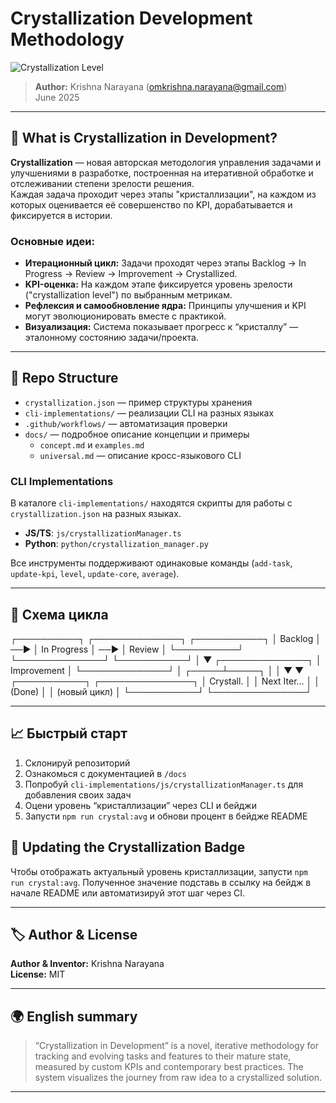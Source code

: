 # Crystallization Development Methodology

![Crystallization Level](https://img.shields.io/badge/crystallization-94%25-brightgreen?style=for-the-badge)

> **Author:** Krishna Narayana (omkrishna.narayana@gmail.com)  
> June 2025

---

## 🚀 What is Crystallization in Development?

**Crystallization** — новая авторская методология управления задачами и улучшениями в разработке, построенная на итеративной обработке и отслеживании степени зрелости решения.  
Каждая задача проходит через этапы "кристаллизации", на каждом из которых оценивается её совершенство по KPI, дорабатывается и фиксируется в истории.

### Основные идеи:
- **Итерационный цикл:** Задачи проходят через этапы Backlog → In Progress → Review → Improvement → Crystallized.
- **KPI-оценка:** На каждом этапе фиксируется уровень зрелости ("crystallization level") по выбранным метрикам.
- **Рефлексия и самообновление ядра:** Принципы улучшения и KPI могут эволюционировать вместе с практикой.
- **Визуализация:** Система показывает прогресс к “кристаллу” — эталонному состоянию задачи/проекта.

---

## 📂 Repo Structure

- `crystallization.json` — пример структуры хранения
- `cli-implementations/` — реализации CLI на разных языках
- `.github/workflows/` — автоматизация проверки
- `docs/` — подробное описание концепции и примеры
  - `concept.md` и `examples.md`
  - `universal.md` — описание кросс-языкового CLI

### CLI Implementations

В каталоге `cli-implementations/` находятся скрипты для работы с `crystallization.json` на разных языках.

- **JS/TS**: `js/crystallizationManager.ts`
- **Python**: `python/crystallization_manager.py`

Все инструменты поддерживают одинаковые команды (`add-task`, `update-kpi`, `level`, `update-core`, `average`).

---

## 🧊 Схема цикла

┌──────────┐ ┌──────────────┐ ┌───────────┐
│ Backlog │ ──▶ │ In Progress │ ──▶ │ Review │
└──────────┘ └──────────────┘ └───────────┘
│
▼
┌──────────────┐
│ Improvement │
└──────────────┘
│
┌─────┴─────┐
│           │
▼           ▼
┌───────────┐ ┌───────────────┐
│ Crystall. │ │ Next Iter... │
│   (Done)  │ │ (новый цикл) │
└───────────┘ └───────────────┘

---

## 📈 Быстрый старт

1. Склонируй репозиторий
2. Ознакомься с документацией в `/docs`
3. Попробуй `cli-implementations/js/crystallizationManager.ts` для добавления своих задач
4. Оцени уровень “кристаллизации” через CLI и бейджи
5. Запусти `npm run crystal:avg` и обнови процент в бейдже README

## 🔄 Updating the Crystallization Badge

Чтобы отображать актуальный уровень кристаллизации, запусти `npm run crystal:avg`. Полученное значение подставь в ссылку на бейдж в начале README или автоматизируй этот шаг через CI.


---

## 🏷️ Author & License

**Author & Inventor:** Krishna Narayana  
**License:** MIT

---

## 🌍 English summary

> “Crystallization in Development” is a novel, iterative methodology for tracking and evolving tasks and features to their mature state, measured by custom KPIs and contemporary best practices. The system visualizes the journey from raw idea to a crystallized solution.

---

